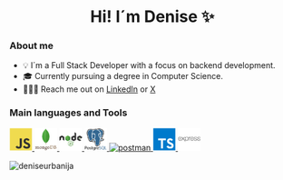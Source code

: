 <div align="center">
  <h1>Hi! I´m Denise ✨</h1>
</div>

<h3>About me</h3>
  <ul>
    <li>💡 I´m a Full Stack Developer with a focus on backend development.</li>
    <li>🎓 Currently pursuing a degree in Computer Science.</li>
    <li>🙋🏼‍♀️ Reach me out on <a href="https://linkedin.com/in/https://www.linkedin.com/in/denise-urbanija/">LinkedIn</a> or <a href="https://x.com/deniseurbanija">X</a></li>
  </ul>
<div>

<h3>Main languages and Tools</h3>
<p align="left">  
  <a href="https://developer.mozilla.org/en-US/docs/Web/JavaScript" target="_blank" rel="noreferrer"> <img src="https://raw.githubusercontent.com/devicons/devicon/master/icons/javascript/javascript-original.svg" alt="javascript" width="40" height="40"/> </a> 
  <a href="https://www.mongodb.com/" target="_blank" rel="noreferrer" > <img src="https://raw.githubusercontent.com/devicons/devicon/master/icons/mongodb/mongodb-original-wordmark.svg" alt="mongodb" width="40" height="40"/> </a> 
  <a href="https://nodejs.org" target="_blank" rel="noreferrer"> <img src="https://raw.githubusercontent.com/devicons/devicon/master/icons/nodejs/nodejs-original-wordmark.svg" alt="nodejs" width="40" height="40"/> </a> 
  <a href="https://www.postgresql.org" target="_blank" rel="noreferrer"> <img src="https://raw.githubusercontent.com/devicons/devicon/master/icons/postgresql/postgresql-original-wordmark.svg" alt="postgresql" width="40" height="40"/> </a> 
  <a href="https://postman.com" target="_blank" rel="noreferrer"> <img src="https://www.vectorlogo.zone/logos/getpostman/getpostman-icon.svg" alt="postman" width="40" height="40"/> </a> 
  <a href="https://www.typescriptlang.org/" target="_blank" rel="noreferrer"> <img src="https://raw.githubusercontent.com/devicons/devicon/master/icons/typescript/typescript-original.svg" alt="typescript" width="40" height="40"/> </a>
  <a href="https://expressjs.com" target="_blank" rel="noreferrer"> <img src="https://raw.githubusercontent.com/devicons/devicon/master/icons/express/express-original-wordmark.svg" alt="express" width="40" height="40"/> </a> 
</p>
<p><img align="center" src="https://github-readme-stats.vercel.app/api/top-langs?username=deniseurbanija&show_icons=true&locale=en&layout=compact" alt="deniseurbanija" /></p>
